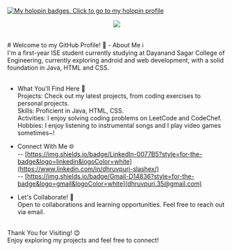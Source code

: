 [![My holopin badges. Click to go to my holopin profile](https://holopin.me/slashex)](https://holopin.io/@slashex)
<p align="center">
  <a href="https://skillicons.dev">
    <img src="https://skillicons.dev/icons?i=java,js,nodejs,express,firebase,c,cpp,html,css,bootstrap,git,github,docker,linux" />
  </a>
</p>
<br>
# Welcome to my GitHub Profile! 👋
- About Me ℹ <br>
I'm a first-year ISE student currently studying at Dayanand Sagar College of Engineering, currently exploring android and web development, with a solid foundation in Java, HTML and CSS.<br> <br>

- What You'll Find Here 🚀 <br>
Projects: Check out my latest projects, from coding exercises to personal projects. <br>
Skills: Proficient in Java, HTML, CSS. <br>
Activities: I enjoy solving coding problems on LeetCode and CodeChef. <br>
Hobbies: I enjoy listening to instrumental songs and I play video games sometimes~! <br>

- Connect With Me 🌐 <br>
-- [https://img.shields.io/badge/LinkedIn-0077B5?style=for-the-badge&logo=linkedin&logoColor=white](https://www.linkedin.com/in/dhruvpuri-slashex/) <br>
-- [https://img.shields.io/badge/Gmail-D14836?style=for-the-badge&logo=gmail&logoColor=white](dhruvpuri.35@gmail.com) <br>
    
- Let's Collaborate! 🤝 <br>
Open to collaborations and learning opportunities. Feel free to reach out via email. <br> <br>

Thank You for Visiting! 😊 <br>
Enjoy exploring my projects and feel free to connect!
